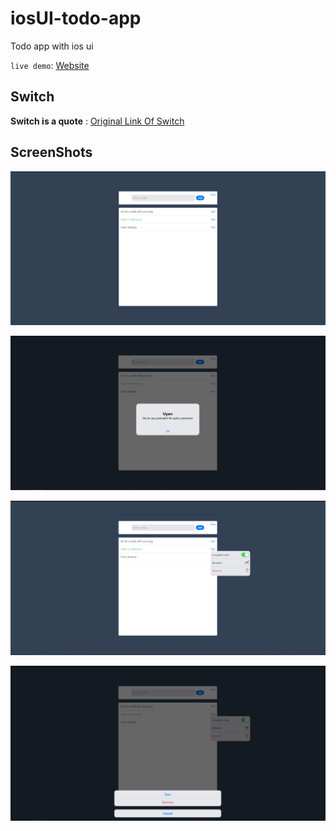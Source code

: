 # iosUI-todo-app

Todo app with ios ui

`live demo`: [Website](https://ios-todo.netlify.app)


## Switch

**Switch is a quote** : [Original Link Of Switch](https://www.cssscript.com/realistic-ios-switch-pure-css/)

## ScreenShots

![ss](https://raw.githubusercontent.com/Gosmacx/iosUI-todo-app/main/screenshots/todo-1.png)

![ss](https://raw.githubusercontent.com/Gosmacx/iosUI-todo-app/main/screenshots/todo-2.png)

![ss](https://raw.githubusercontent.com/Gosmacx/iosUI-todo-app/main/screenshots/todo-3.png)

![ss](https://raw.githubusercontent.com/Gosmacx/iosUI-todo-app/main/screenshots/todo-4.png)
